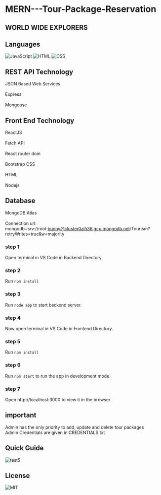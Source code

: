 # MERN---Tour-Package-Reservation

## WORLD WIDE EXPLORERS

## Languages

![JavaScript](https://img.shields.io/badge/Language-JavaScript-orange)
![HTML](https://img.shields.io/badge/Language-HTML-green)
![CSS](https://img.shields.io/badge/Language-CSS-blue)

## REST API Technology
JSON Based Web Services<br/>  
Express<br/>  
Mongoose<br/>  
 
## Front End Technology 
ReactJS<br/>  
     Fetch API<br/>  
     React router dom<br/>  
Bootstrap CSS<br/>  
HTML<br/>  
Nodejs<br/>  
 
## Database 
MongoDB Atlas<br/>  
Connection url: 
mongodb+srv://root:bunny@cluster0alh36.gcp.mongodb.net/Tourism?retryWrites=true&w=majority 

### step 1
Open terminal in VS Code in Backend Directory 

### step 2
Run `npm install` 

### step 3
Run `node app` to start backend server.

### step 4
Now open terminal in VS Code in Frontend Directory. 
 
### step 5
Run `npm install` 

### step 6
Run `npm start` to run the app in development mode. 

### step 7
Open http://localhost:3000 to view it in the browser. 

## important

Admin has the only priority to add, update and delete tour packages<br/>
Admin Credentials are given in CREDENTIALS.txt

## Quick Guide

![test5](https://user-images.githubusercontent.com/61576355/84638778-0ddd4380-af15-11ea-87d3-4474f88f0d34.gif)

## License
![MIT](https://img.shields.io/github/license/Sewvandiii/MERN---Tour-Package-Reservation?color=black)
